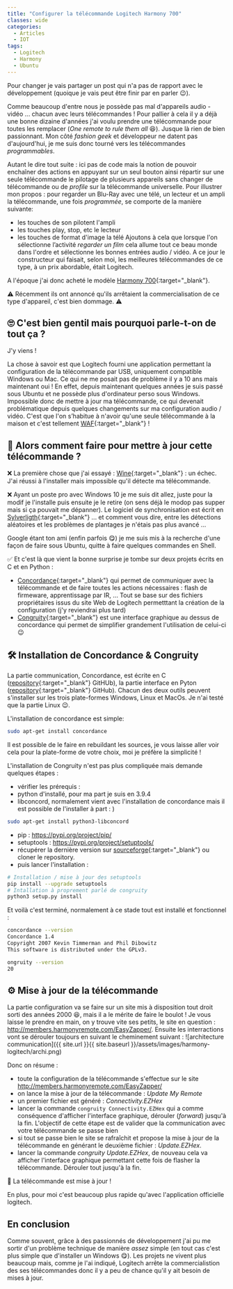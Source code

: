 ```yaml
---
title: "Configurer la télécommande Logitech Harmony 700"
classes: wide
categories:
  - Articles
  - IOT
tags:
  - Logitech
  - Harmony
  - Ubuntu
---
```

Pour changer je vais partager un post qui n'a pas de rapport avec le développement (quoique je vais peut être finir par en parler :wink:).

Comme beaucoup d'entre nous je possède pas mal d'appareils audio - vidéo ... chacun avec leurs télécommandes !
Pour pallier à cela il y a déjà une bonne dizaine d'années j'ai voulu prendre une télécommande pour toutes les remplacer (_One remote to rule them all_ :laughing:).
Jusque là rien de bien passionnant. 
Mon côté _fashion geek_ et développeur ne datent pas d'aujourd'hui, je me suis donc tourné vers les télécommandes _programmables_.

Autant le dire tout suite : ici pas de code mais la notion de pouvoir enchaîner des actions en appuyant sur un seul bouton ainsi répartir sur une seule télécommande le pilotage de plusieurs appareils sans changer de télécommande ou de _profile_ sur la télécommande universelle.
Pour illustrer mon propos : pour regarder un Blu-Ray avec une télé, un lecteur et un ampli la télécommande, une fois _programmée_, se comporte de la manière suivante:
 - les touches de son pilotent l'ampli
 - les touches play, stop, etc le lecteur
 - les touches de format d'image la télé
Ajoutons à cela que lorsque l'on sélectionne l’activité _regarder un film_ cela allume tout ce beau monde dans l'ordre et sélectionne les bonnes entrées audio / vidéo.
A ce jour le constructeur qui faisait, selon moi, les meilleures télécommandes de ce type, à un prix abordable, était Logitech.

A l'époque j'ai donc acheté le modèle [Harmony 700](https://support.myharmony.com/fr-fr/700){:target="_blank"}.

:warning: Récemment ils ont annoncé qu'ils arrêtaient la commercialisation de ce type d'appareil, c'est bien dommage. :warning:

## :roll_eyes: C'est bien gentil mais pourquoi parle-t-on de tout ça ?
J'y viens !

La chose à savoir est que Logitech fourni une application permettant la configuration de la télécommande par USB, uniquement compatible Windows ou Mac.
Ce qui ne me posait pas de problème il y a 10 ans mais maintenant oui !
En effet, depuis maintenant quelques années je suis passé sous Ubuntu et ne possède plus d'ordinateur perso sous Windows.
Impossible donc de mettre à jour ma télécommande, ce qui devenait problématique depuis quelques changements sur ma configuration audio / vidéo.
C'est que l'on s’habitue à n'avoir qu'une seule télécommande à la maison et c'est tellement [WAF](https://en.wikipedia.org/wiki/Wife_acceptance_factor){:target="_blank"} !

## :thinking: Alors comment faire pour mettre à jour cette télécommande ?
:x: La première chose que j'ai essayé : [Wine](https://www.winehq.org/){:target="_blank"} : un échec.
J'ai réussi à l'installer mais impossible qu'il détecte ma télécommande.

:x: Ayant un poste pro avec Windows 10 je me suis dit allez, juste pour la modif je l'installe puis ensuite je le retire (on sens déjà le modop pas supper mais si ça pouvait me dépanner).
Le logiciel de synchronisation est écrit en [Sylverligth](https://www.microsoft.com/Silverlight/){:target="_blank"} ... et comment vous dire, entre les détections aléatoires et les problèmes de plantages je n'étais pas plus avancé ...

Google étant ton ami (enfin parfois :yum:) je me suis mis à la recherche d'une façon de faire sous Ubuntu, quitte  à faire quelques commandes en Shell.

:white_check_mark: Et c'est là que vient la bonne surprise je tombe sur deux projets écrits en C et en Python : 
 - [Concordance](hhttps://phildev.net/concordance/){:target="_blank"} qui permet de communiquer avec la télécommande et de faire toutes les actions nécessaires : flash de firmeware, apprentissage par IR, ... Tout se base sur des fichiers propriétaires issus du site Web de Logitech permetttant la création de la configuration (j'y reviendrai plus tard)
 - [Congruity](https://sourceforge.net/projects/congruity/){:target="_blank"} est une interface graphique au dessus de concordance qui permet de simplifier grandement l'utilisation de celui-ci :wink:

## :hammer_and_wrench: Installation de Concordance & Congruity

La partie communication, Concordance,  est écrite en C ([repository](https://github.com/jaymzh/concordance){:target="_blank"} GitHUb), la partie interface en Pyton ([repository](https://github.com/congruity/congruity){:target="_blank"} GitHub).
Chacun des deux outils peuvent s'installer sur les trois plate-formes Windows, Linux et MacOs. 
Je n'ai testé que la partie Linux :wink:.

L'installation de concordance est simple:
```bash
sudo apt-get install concordance
```
Il est possible de le faire en rebuildant les sources, je vous laisse aller voir cela pour la plate-forme de votre choix, moi je préfère la simplicité !

L'installation de Congruity n'est pas plus compliquée mais demande quelques étapes :
 - vérifier les prérequis :
  - python d'installé, pour ma part je suis en 3.9.4
  - libconcord, normalement vient avec l'installation de concordance mais il est possible de l'installer à part : )
  ```bash
  sudo apt-get install python3-libconcord
  ```
  - pip : https://pypi.org/project/pip/
  - setuptools : https://pypi.org/project/setuptools/
 - récupérer la dernière version sur [sourceforge](https://sourceforge.net/projects/congruity/files/congruity/20/congruity-20.tar.bz2/download){:target="_blank"} ou cloner le repository. 
 - puis lancer l'installation :
 ```bash
 # Installation / mise à jour des setuptools
 pip install --upgrade setuptools
 # Intallation à proprement parlé de congruity
 python3 setup.py install
 ```

Et voilà c'est terminé, normalement à ce stade tout est installé et fonctionnel :

```bash
concordance --version
Concordance 1.4
Copyright 2007 Kevin Timmerman and Phil Dibowitz
This software is distributed under the GPLv3.

ongruity --version
20
```

## :gear: Mise à jour de la télécommande
La partie configuration va se faire sur un site mis à disposition tout droit sorti des années 2000 :laughing:, mais il a le mérite de faire le boulot !
Je vous laisse le prendre en main, on y trouve vite ses petits, le site en question : http://members.harmonyremote.com/EasyZapper/.
Ensuite les interractions vont se dérouler toujours en suivant le cheminement suivant :
![architecture communication]({{ site.url }}{{ site.baseurl }}/assets/images/harmony-logitech/archi.png)

Donc on résume : 
 - toute la configuration de la télécommande s'effectue sur le site http://members.harmonyremote.com/EasyZapper/
 - on lance la mise à jour de la télécommande : _Update My Remote_
 - un premier fichier est généré : _Connectivity.EZHex_
 - lancer la commande `congruity Connectivity.EZHex` qui a comme conséquence d'afficher l'interface graphique, dérouler (_forward_) jusqu'à la fin. L'objectif de cette étape est de valider que la communication avec votre télécommande se passe bien
 - si tout se passe bien le site se rafraîchit et propose la mise à jour de la télécommande en générant le deuxième fichier : _Update.EZHex_.
 - lancer la commande _congruity Update.EZHex_, de nouveau cela va afficher l'interface graphique permettant cette fois de flasher la télécommande. Dérouler tout jusqu'à la fin.

 :tada: La télécommande est mise à jour !

 En plus, pour moi c'est beaucoup plus rapide qu'avec l'application officielle logitech.

## En conclusion

Comme souvent, grâce à des passionnés de développement j'ai pu me sortir d'un problème technique de manière _assez_ simple (en tout cas c'est plus simple que d'installer un Windows :yum:).
Les projets ne vivent plus beaucoup mais, comme je l'ai indiqué, Logitech arrête la commercialistion des ses télécommandes donc il y a peu de chance qu'il y ait besoin de mises à jour.